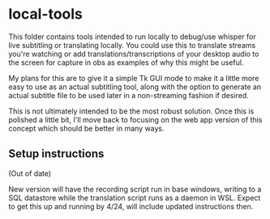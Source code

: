 # local-tools

This folder contains tools intended to run locally to debug/use whisper for 
live subtitling or translating locally. You could use this to translate streams 
you're watching or add translations/transcriptions of your desktop audio to the 
screen for capture in obs as examples of why this might be useful.

My plans for this are to give it a simple Tk GUI mode to make it a little more 
easy to use as an actual subtitling tool, along with the option to generate an 
actual subtitle file to be used later in a non-streaming fashion if desired.

This is not ultimately intended to be the most robust solution. Once this is 
polished a little bit, I'll move back to focusing on the web app version of 
this concept which should be better in many ways.

## Setup instructions

(Out of date)

New version will have the recording script run in base windows, writing to a
SQL datastore while the translation script runs as a daemon in WSL. Expect to
get this up and running by 4/24, will include updated instructions then.
